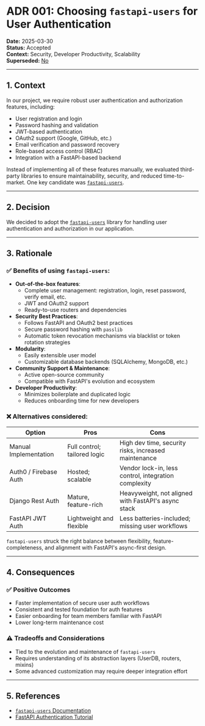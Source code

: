 # ADR 001: Choosing `fastapi-users` for User Authentication

**Date:** 2025-03-30  
**Status:** Accepted  
**Context:** Security, Developer Productivity, Scalability  
**Superseded:** [No]()

---

## 1. **Context**

In our project, we require robust user authentication and authorization features, including:

- User registration and login
- Password hashing and validation
- JWT-based authentication
- OAuth2 support (Google, GitHub, etc.)
- Email verification and password recovery
- Role-based access control (RBAC)
- Integration with a FastAPI-based backend

Instead of implementing all of these features manually, we evaluated third-party libraries to ensure maintainability, security, and reduced time-to-market. One key candidate was [`fastapi-users`](https://github.com/fastapi-users/fastapi-users).

---

## 2. **Decision**

We decided to adopt the [`fastapi-users`](https://github.com/fastapi-users/fastapi-users) library for handling user authentication and authorization in our application.

---

## 3. **Rationale**

### ✅ Benefits of using `fastapi-users`:

- **Out-of-the-box features**:
  - Complete user management: registration, login, reset password, verify email, etc.
  - JWT and OAuth2 support
  - Ready-to-use routers and dependencies
- **Security Best Practices**:
  - Follows FastAPI and OAuth2 best practices
  - Secure password hashing with `passlib`
  - Automatic token revocation mechanisms via blacklist or token rotation strategies
- **Modularity**:
  - Easily extensible user model
  - Customizable database backends (SQLAlchemy, MongoDB, etc.)
- **Community Support & Maintenance**:
  - Active open-source community
  - Compatible with FastAPI's evolution and ecosystem
- **Developer Productivity**:
  - Minimizes boilerplate and duplicated logic
  - Reduces onboarding time for new developers

### ❌ Alternatives considered:

| Option | Pros | Cons |
|-------|------|------|
| Manual Implementation | Full control; tailored logic | High dev time, security risks, increased maintenance |
| Auth0 / Firebase Auth | Hosted; scalable | Vendor lock-in, less control, integration complexity |
| Django Rest Auth | Mature, feature-rich | Heavyweight, not aligned with FastAPI's async stack |
| FastAPI JWT Auth | Lightweight and flexible | Less batteries-included; missing user workflows |

`fastapi-users` struck the right balance between flexibility, feature-completeness, and alignment with FastAPI's async-first design.

---

## 4. **Consequences**

### ✅ Positive Outcomes

- Faster implementation of secure user auth workflows
- Consistent and tested foundation for auth features
- Easier onboarding for team members familiar with FastAPI
- Lower long-term maintenance cost

### ⚠️ Tradeoffs and Considerations

- Tied to the evolution and maintenance of `fastapi-users`
- Requires understanding of its abstraction layers (UserDB, routers, mixins)
- Some advanced customization may require deeper integration effort

---

## 5. **References**

- [`fastapi-users` Documentation](https://fastapi-users.github.io/fastapi-users/)
- [FastAPI Authentication Tutorial](https://fastapi.tiangolo.com/tutorial/security/oauth2-jwt/)

